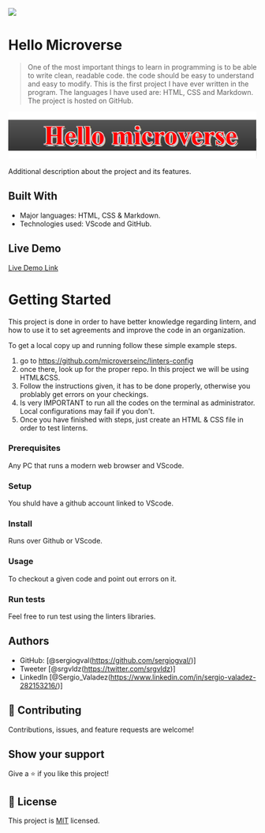 ![](https://img.shields.io/badge/Microverse-blueviolet)

# Hello Microverse

> One of the most important things to learn in programming is to be able to write clean, readable code.
> the code should be easy to understand and easy to modify. This is the first project I have ever written in
>  the program. The languages I have used are: HTML, CSS and Markdown. The project is hosted on GitHub.

![screenshot](./app_screenshot.png)

Additional description about the project and its features.

## Built With

- Major languages:  HTML, CSS & Markdown.
- Technologies used: VScode and GitHub.

## Live Demo

[Live Demo Link](https://livedemo.com)


# Getting Started

This project is done in order to have better knowledge regarding lintern, and how to use it to set agreements and improve the code in an organization.


To get a local copy up and running follow these simple example steps.

1. go to https://github.com/microverseinc/linters-config
2. once there, look up for the proper repo. In this project we will be using HTML&CSS.
3. Follow the instructions given, it has to be done properly, otherwise you problably get errors on your checkings.
4. Is very IMPORTANT to run all the codes on the terminal as administrator. Local configurations may fail if you don't.
5. Once you have finished with steps, just create an HTML & CSS file in order to test linterns.

### Prerequisites

Any PC that runs a modern web browser and VScode.

### Setup

You shuld have a github account linked to VScode.

### Install

Runs over Github or VScode.

### Usage

To checkout a given code and point out errors on it.

### Run tests

Feel free to run test using the linters libraries.

## Authors


- GitHub: [@sergiogval(https://github.com/sergiogval/)]
- Tweeter [@srgvldz(https://twitter.com/srgvldz)]
- LinkedIn [@Sergio_Valadez(https://www.linkedin.com/in/sergio-valadez-282153216/)]

## 🤝 Contributing

Contributions, issues, and feature requests are welcome!

## Show your support

Give a ⭐️ if you like this project!


## 📝 License

This project is [MIT](./MIT.md) licensed.